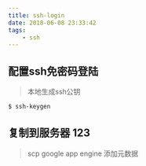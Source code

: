 ```yaml
---
title: ssh-login
date: 2018-06-08 23:33:42
tags:
    - ssh
---
```


## 配置ssh免密码登陆

> 本地生成ssh公钥
```sh
$ ssh-keygen
```

## 复制到服务器 123
> scp
> google app engine  添加元数据
